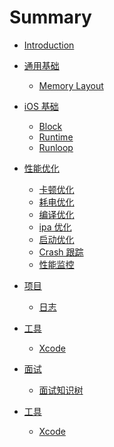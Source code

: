 # Summary

* [Introduction](README.md)
* [通用基础](Base/base.md)
    * [Memory Layout](Base/c_memory_layout.md)
  
* [iOS 基础](iOSBase/ios_base.md)
    * [Block](iOSBase/block.md)
    * [Runtime](iOSBase/runtime.md)
    * [Runloop](iOSBase/runloop.md)

* [性能优化](Optimize/optmize.md)
    * [卡顿优化](Optimize/fps_opt.md)
    * [耗电优化](Optimize/energy_opt.md)
    * [编译优化](Optimize/compile_opt.md)
    * [ipa 优化](Optimize/ipa_opt.md)
    * [启动优化](Optimize/launch_opt.md)
    * [Crash 跟踪](Optimize/crash_trace.md)
    * [性能监控](Optimize/performance_monitor.md)

* [项目]()
    * [日志](Project/log_system.md)

* [工具]()
    * [Xcode](Tools/xcode.md)

* [面试]()
    * [面试知识树](Interview/interview_list.md)

* [工具]()
    * [Xcode](Tools/xcode.md)